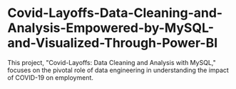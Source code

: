 # Covid-Layoffs-Data-Cleaning-and-Analysis-Empowered-by-MySQL-and-Visualized-Through-Power-BI
This project, "Covid-Layoffs: Data Cleaning and Analysis with MySQL," focuses on the pivotal role of data engineering in understanding the impact of COVID-19 on employment.
